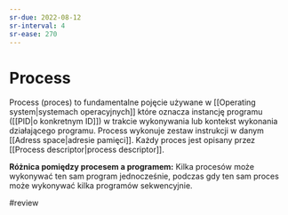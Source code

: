 ```yaml
---
sr-due: 2022-08-12
sr-interval: 4
sr-ease: 270
---
```


# Process
Process (proces) to fundamentalne pojęcie używane w [[Operating system|systemach operacyjnych]] które oznacza instancję programu ([[PID|o konkretnym ID]]) w trakcie wykonywania lub kontekst wykonania działającego programu. Process wykonuje zestaw instrukcji w danym [[Adress space|adresie pamięci]]. Każdy proces jest opisany przez [[Process descriptor|process descriptor]].

**Różnica pomiędzy procesem a programem:**
Kilka procesów może wykonywać ten sam program jednocześnie, podczas gdy ten sam proces może wykonywać kilka programów sekwencyjnie.

#review


